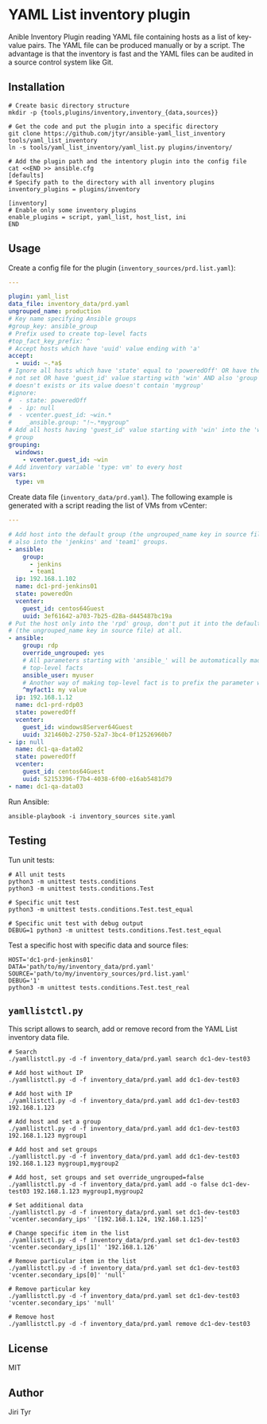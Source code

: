 YAML List inventory plugin
==========================

Anible Inventory Plugin reading YAML file containing hosts as a list of
key-value pairs. The YAML file can be produced manually or by a script. The
advantage is that the inventory is fast and the YAML files can be audited
in a source control system like Git.


Installation
------------

```shell
# Create basic directory structure
mkdir -p {tools,plugins/inventory,inventory_{data,sources}}

# Get the code and put the plugin into a specific directory
git clone https://github.com/jtyr/ansible-yaml_list_inventory tools/yaml_list_inventory
ln -s tools/yaml_list_inventory/yaml_list.py plugins/inventory/

# Add the plugin path and the intentory plugin into the config file
cat <<END >> ansible.cfg
[defaults]
# Specify path to the directory with all inventory plugins
inventory_plugins = plugins/inventory

[inventory]
# Enable only some inventory plugins
enable_plugins = script, yaml_list, host_list, ini
END
```


Usage
-----

Create a config file for the plugin (`inventory_sources/prd.list.yaml`):

```yaml
---

plugin: yaml_list
data_file: inventory_data/prd.yaml
ungrouped_name: production
# Key name specifying Ansible groups
#group_key: ansible_group
# Prefix used to create top-level facts
#top_fact_key_prefix: ^
# Accept hosts which have 'uuid' value ending with 'a'
accept:
  - uuid: ~.*a$
# Ignore all hosts which have 'state' equal to 'poweredOff' OR have their 'ip'
# not set OR have 'guest_id' value starting with 'win' AND also 'group' key
# doesn't exists or its value doesn't contain 'mygroup'
#ignore:
#  - state: poweredOff
#  - ip: null
#  - vcenter.guest_id: ~win.*
#    _ansible.group: "!~.*mygroup"
# Add all hosts having 'guest_id' value starting with 'win' into the 'windows'
# group
grouping:
  windows:
    - vcenter.guest_id: ~win
# Add inventory variable 'type: vm' to every host
vars:
  type: vm
```

Create data file (`inventory_data/prd.yaml`). The following example is
generated with a script reading the list of VMs from vCenter:

```yaml
---

# Add host into the default group (the ungrouped_name key in source file) and
# also into the 'jenkins' and 'team1' groups.
- ansible:
    group:
      - jenkins
      - team1
  ip: 192.168.1.102
  name: dc1-prd-jenkins01
  state: poweredOn
  vcenter:
    guest_id: centos64Guest
    uuid: 3ef61642-a703-7b25-d28a-d445487bc19a
# Put the host only into the 'rpd' group, don't put it into the default group
# (the ungrouped_name key in source file) at all.
- ansible:
    group: rdp
    override_ungrouped: yes
    # All parameters starting with 'ansible_' will be automatically made
    # top-level facts
    ansible_user: myuser
    # Another way of making top-level fact is to prefix the parameter with '^'
    ^myfact1: my value
  ip: 192.168.1.12
  name: dc1-prd-rdp03
  state: poweredOff
  vcenter:
    guest_id: windows8Server64Guest
    uuid: 321460b2-2750-52a7-3bc4-0f12526960b7
- ip: null
  name: dc1-qa-data02
  state: poweredOff
  vcenter:
    guest_id: centos64Guest
    uuid: 52153396-f7b4-4038-6f00-e16ab5481d79
- name: dc1-qa-data03
```

Run Ansible:

```shell
ansible-playbook -i inventory_sources site.yaml
```


Testing
-------

Tun unit tests:

```shell
# All unit tests
python3 -m unittest tests.conditions
python3 -m unittest tests.conditions.Test

# Specific unit test
python3 -m unittest tests.conditions.Test.test_equal

# Specific unit test with debug output
DEBUG=1 python3 -m unittest tests.conditions.Test.test_equal
```

Test a specific host with specific data and source files:

```shell
HOST='dc1-prd-jenkins01'
DATA='path/to/my/inventory_data/prd.yaml'
SOURCE='path/to/my/inventory_sources/prd.list.yaml'
DEBUG='1'
python3 -m unittest tests.conditions.Test.test_real
```


`yamllistctl.py`
----------------

This script allows to search, add or remove record from the YAML List inventory
data file.

```shell
# Search
./yamllistctl.py -d -f inventory_data/prd.yaml search dc1-dev-test03

# Add host without IP
./yamllistctl.py -d -f inventory_data/prd.yaml add dc1-dev-test03

# Add host with IP
./yamllistctl.py -d -f inventory_data/prd.yaml add dc1-dev-test03 192.168.1.123

# Add host and set a group
./yamllistctl.py -d -f inventory_data/prd.yaml add dc1-dev-test03 192.168.1.123 mygroup1

# Add host and set groups
./yamllistctl.py -d -f inventory_data/prd.yaml add dc1-dev-test03 192.168.1.123 mygroup1,mygroup2

# Add host, set groups and set override_ungrouped=false
./yamllistctl.py -d -f inventory_data/prd.yaml add -o false dc1-dev-test03 192.168.1.123 mygroup1,mygroup2

# Set additional data
./yamllistctl.py -d -f inventory_data/prd.yaml set dc1-dev-test03 'vcenter.secondary_ips' '[192.168.1.124, 192.168.1.125]'

# Change specific item in the list
./yamllistctl.py -d -f inventory_data/prd.yaml set dc1-dev-test03 'vcenter.secondary_ips[1]' '192.168.1.126'

# Remove particular item in the list
./yamllistctl.py -d -f inventory_data/prd.yaml set dc1-dev-test03 'vcenter.secondary_ips[0]' 'null'

# Remove particular key
./yamllistctl.py -d -f inventory_data/prd.yaml set dc1-dev-test03 'vcenter.secondary_ips' 'null'

# Remove host
./yamllistctl.py -d -f inventory_data/prd.yaml remove dc1-dev-test03
```


License
-------

MIT


Author
------

Jiri Tyr
